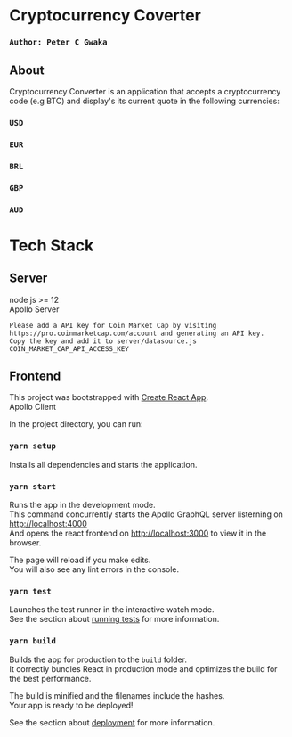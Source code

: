 # Cryptocurrency Coverter
### `Author: Peter C Gwaka`
## About

Cryptocurrency Converter is an application that accepts a cryptocurrency code (e.g BTC) and display's its current quote in the following currencies:
### `USD`
### `EUR`
### `BRL`
### `GBP`
### `AUD`

# Tech Stack

## Server
node js >= 12\
Apollo Server

```
Please add a API key for Coin Market Cap by visiting https://pro.coinmarketcap.com/account and generating an API key.
Copy the key and add it to server/datasource.js COIN_MARKET_CAP_API_ACCESS_KEY
```

## Frontend
This project was bootstrapped with [Create React App](https://github.com/facebook/create-react-app).\
Apollo Client

In the project directory, you can run:

### `yarn setup`
Installs all dependencies and starts the application.

### `yarn start`

Runs the app in the development mode.\
This command concurrently starts the Apollo GraphQL server listerning on [http://localhost:4000](http://localhost:4000)\
And opens the react frontend on [http://localhost:3000](http://localhost:3000) to view it in the browser.

The page will reload if you make edits.\
You will also see any lint errors in the console.

### `yarn test`

Launches the test runner in the interactive watch mode.\
See the section about [running tests](https://facebook.github.io/create-react-app/docs/running-tests) for more information.

### `yarn build`

Builds the app for production to the `build` folder.\
It correctly bundles React in production mode and optimizes the build for the best performance.

The build is minified and the filenames include the hashes.\
Your app is ready to be deployed!

See the section about [deployment](https://facebook.github.io/create-react-app/docs/deployment) for more information.


